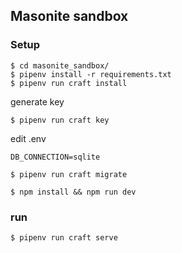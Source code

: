 ## Masonite sandbox

### Setup

```
$ cd masonite_sandbox/
$ pipenv install -r requirements.txt
$ pipenv run craft install
```

generate key

```
$ pipenv run craft key
```

edit .env

```
DB_CONNECTION=sqlite
```


```
$ pipenv run craft migrate
```

```
$ npm install && npm run dev
```

### run

```
$ pipenv run craft serve
```